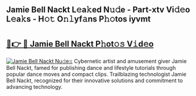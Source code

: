 ## Jamie Bell Nackt L𝚎a𝚔ed N𝚞𝚍e - Part-xtv Vi𝚍𝚎o L𝚎a𝚔s - H𝚘𝚝 O𝚗𝚕yf𝚊ns P𝚑𝚘tos iyvmt

# <h2><a href="http://kf9ci2.oniu.top/?m=Jamie+Bell+Nackt">🔗👉 🔴 Jamie Bell Nackt P𝚑ot𝚘𝚜 V𝚒d𝚎o</a></h2>

[![Jamie Bell Nackt Nu𝚍e𝚜](https://i.imgur.com/0qMVB7G.gif)](http://kf9ci2.oniu.top/?m=Jamie+Bell+Nackt)
Cybernetic artist and amusement giver Jamie Bell Nackt, famed for publishing dance and lifestyle tutorials through popular dance moves and compact clips. Trailblazing technologist Jamie Bell Nackt, recognized for their innovative solutions and commitment to advancing technology.  
